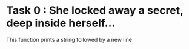 # Task 0 : She locked away a secret, deep inside herself...
This function prints a string followed by  a new line
